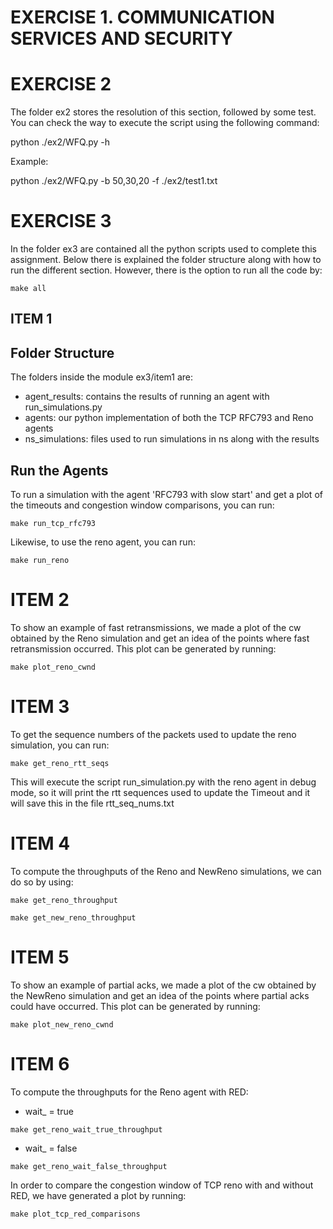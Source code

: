 # EXERCISE 1. COMMUNICATION SERVICES AND SECURITY

# EXERCISE 2
The folder ex2 stores the resolution of this section, followed by some test. You can check the way to execute the script using the following command: 

python ./ex2/WFQ.py -h

Example: 

python ./ex2/WFQ.py -b 50,30,20 -f ./ex2/test1.txt

# EXERCISE 3

In the folder ex3 are contained all the python scripts used to complete this assignment. Below there is explained the folder structure along with how to run the different section.
However, there is the option to run all the code by:
````
make all
````

## ITEM 1

## Folder Structure

The folders inside the module ex3/item1 are:

- agent_results: contains the results of running an agent with run_simulations.py
- agents: our python implementation of both the TCP RFC793 and Reno agents
- ns_simulations: files used to run simulations in ns along with the results 

## Run the Agents
To run a simulation with the agent 'RFC793 with slow start' and get a plot of the timeouts and congestion window comparisons, you can run:
````
make run_tcp_rfc793
````
Likewise, to use the reno agent, you can run:
````
make run_reno
````

# ITEM 2

To show an example of fast retransmissions, we made a plot of the cw obtained by the Reno simulation and get an idea of the points where fast retransmission occurred. This plot can be generated by running:
````
make plot_reno_cwnd
````

# ITEM 3

To get the sequence numbers of the packets used to update the reno simulation, you can run:
````
make get_reno_rtt_seqs
````
This will execute the script run_simulation.py with the reno agent in debug mode, so it will print the rtt sequences used to update the Timeout and it will save this in the file rtt_seq_nums.txt

# ITEM 4

To compute the throughputs of the Reno and NewReno simulations, we can do so by using:
````
make get_reno_throughput
````
````
make get_new_reno_throughput
````

# ITEM 5

To show an example of partial acks, we made a plot of the cw obtained by the NewReno simulation and get an idea of the points where partial acks could have occurred. This plot can be generated by running:
````
make plot_new_reno_cwnd
````

# ITEM 6

To compute the throughputs for the Reno agent with RED:
- wait_ = true
````
make get_reno_wait_true_throughput
````
- wait_ = false
````
make get_reno_wait_false_throughput
````

In order to compare the congestion window of TCP reno with and without RED, we have generated a plot by running:
````
make plot_tcp_red_comparisons
````

